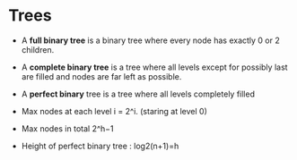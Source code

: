# Trees

* A **full binary tree** is a binary tree where every node has exactly 0 or 2 children.
* A **complete binary tree** is a tree where all levels except for possibly last are filled and nodes are far left as possible.
* A **perfect binary** tree is a tree where all levels completely filled

* Max nodes at each level i = 2^i. (staring at level 0)

* Max nodes in total 2^h−1

* Height of perfect binary tree : log2​(n+1)=h

